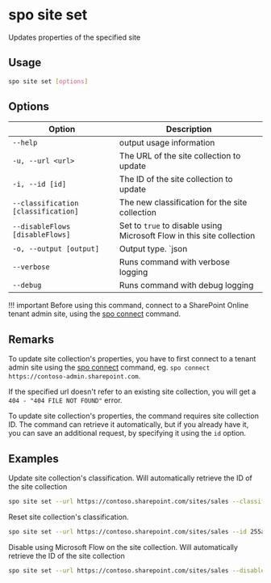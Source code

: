 # spo site set

Updates properties of the specified site

## Usage

```sh
spo site set [options]
```

## Options

Option|Description
------|-----------
`--help`|output usage information
`-u, --url <url>`|The URL of the site collection to update
`-i, --id [id]`|The ID of the site collection to update
`--classification [classification]`|The new classification for the site collection
`--disableFlows [disableFlows]`|Set to `true` to disable using Microsoft Flow in this site collection
`-o, --output [output]`|Output type. `json|text`. Default `text`
`--verbose`|Runs command with verbose logging
`--debug`|Runs command with debug logging

!!! important
    Before using this command, connect to a SharePoint Online tenant admin site, using the [spo connect](../connect.md) command.

## Remarks

To update site collection's properties, you have to first connect to a tenant admin site using the [spo connect](../connect.md) command, eg. `spo connect https://contoso-admin.sharepoint.com`.

If the specified url doesn't refer to an existing site collection, you will get a `404 - "404 FILE NOT FOUND"` error.

To update site collection's properties, the command requires site collection ID. The command can retrieve it automatically, but if you already have it, you can save an additional request, by specifying it using the `id` option.

## Examples

Update site collection's classification. Will automatically retrieve the ID of the site collection

```sh
spo site set --url https://contoso.sharepoint.com/sites/sales --classification MBI
```

Reset site collection's classification.

```sh
spo site set --url https://contoso.sharepoint.com/sites/sales --id 255a50b2-527f-4413-8485-57f4c17a24d1 --classification
```

Disable using Microsoft Flow on the site collection. Will automatically retrieve the ID of the site collection

```sh
spo site set --url https://contoso.sharepoint.com/sites/sales --disableFlows true
```